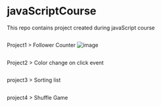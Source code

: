 # javaScriptCourse
 This repo contains project created during javaScript course
 
##
  Project1 > Follower Counter
  ![image](https://user-images.githubusercontent.com/65271369/169476302-6601e1c7-8795-470e-9ead-e2b9d47ba233.png)

##
  Project2 > Color change on click event
##
 project3 > Sorting list
##
 project4 > Shuffle Game
 

